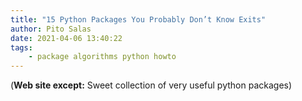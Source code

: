 ```yaml
---
title: "15 Python Packages You Probably Don’t Know Exits"
author: Pito Salas
date: 2021-04-06 13:40:22
tags:
    - package algorithms python howto
---
```


(**Web site except:** Sweet collection of very useful python packages) 
